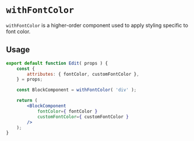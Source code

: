 # `withFontColor` #

`withFontColor` is a higher-order component used to apply styling specific to font color.

## Usage ##

```jsx
export default function Edit( props ) {
	const {
		attributes: { fontColor, customFontColor },
	} = props;

	const BlockComponent = withFontColor( 'div' );

	return (
		<BlockComponent
			fontColor={ fontColor }
			customFontColor={ customFontColor }
		/>
	);
}
```
